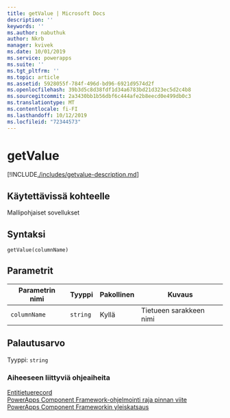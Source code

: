 ```yaml
---
title: getValue | Microsoft Docs
description: ''
keywords: ''
ms.author: nabuthuk
author: Nkrb
manager: kvivek
ms.date: 10/01/2019
ms.service: powerapps
ms.suite: ''
ms.tgt_pltfrm: ''
ms.topic: article
ms.assetid: 5928055f-784f-496d-bd96-6921d9574d2f
ms.openlocfilehash: 39b3d5c8d38fdf1d34a6783bd21d323ec5d2c4b8
ms.sourcegitcommit: 2a3430bb1b56dbf6c444afe2b8eecd0e499db0c3
ms.translationtype: MT
ms.contentlocale: fi-FI
ms.lasthandoff: 10/12/2019
ms.locfileid: "72344573"
---
```

# <a name="getvalue"></a>getValue

[!INCLUDE[./includes/getvalue-description.md](./includes/getvalue-description.md)]

## <a name="available-for"></a>Käytettävissä kohteelle 

Mallipohjaiset sovellukset

## <a name="syntax"></a>Syntaksi

`getValue(columnName)`

## <a name="parameters"></a>Parametrit

| Parametrin nimi|Tyyppi|Pakollinen|Kuvaus|
| ------------- |----|--------|-----------|
|`columnName`|`string`|Kyllä|Tietueen sarakkeen nimi|


## <a name="return-value"></a>Palautusarvo

Tyyppi: `string`

### <a name="related-topics"></a>Aiheeseen liittyviä ohjeaiheita

[Entitietuerecord](../entityrecord.md)<br/>
[PowerApps Component Framework-ohjelmointi raja pinnan viite](../../reference/index.md)<br/>
[PowerApps Component Frameworkin yleiskatsaus](../../overview.md)
